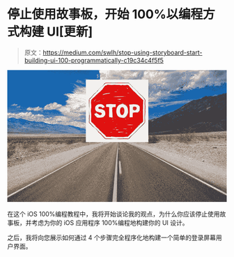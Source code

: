 # 停止使用故事板，开始 100%以编程方式构建 UI[更新]

> 原文：<https://medium.com/swlh/stop-using-storyboard-start-building-ui-100-programmatically-c19c34c4f5f5>

![](img/6f04339f220078f32d8403aa3587295c.png)

在这个 iOS 100%编程教程中，我将开始谈论我的观点，为什么你应该停止使用故事板，并考虑为你的 iOS 应用程序 100%编程地构建你的 UI 设计。

之后，我将向您展示如何通过 4 个步骤完全程序化地构建一个简单的登录屏幕用户界面。